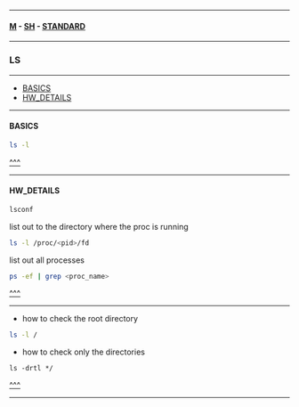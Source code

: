 
---

#### [M](https://github.com/ttltrk/TTT/blob/master/menu.md) - [SH](https://github.com/ttltrk/TTT/blob/master/SH/SH.md) - [STANDARD](https://github.com/ttltrk/TTT/blob/master/SH/STANDARD/STANDARD.md)

---

### LS

---

* [BASICS](#BASICS)
* [HW_DETAILS](#HW_DETAILS)

---

#### BASICS

```sh
ls -l
```

[^^^](#LS)

---

#### HW_DETAILS

```sh
lsconf
```

list out to the directory where the proc is running

```sh
ls -l /proc/<pid>/fd
```

list out all processes

```sh
ps -ef | grep <proc_name>
```

[^^^](#LS)

---

- how to check the root directory

```sh
ls -l /
```

- how to check only the directories

```
ls -drtl */
```

[^^^](#LS)

---
